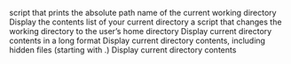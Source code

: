 script that prints the absolute path name of the current working directory
Display the contents list of your current directory
 a script that changes the working directory to the user’s home directory
Display current directory contents in a long format
Display current directory contents, including hidden files (starting with .)
Display current directory contents
